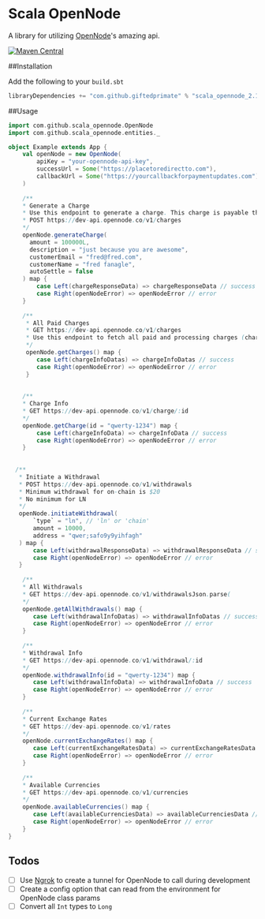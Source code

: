 # Scala OpenNode

A library for utilizing [OpenNode](https://opennode.co)'s amazing api.

[![Maven Central](https://maven-badges.herokuapp.com/maven-central/com.github.giftedprimate/scala_opennode_2.12/badge.svg?style=plastic)](https://maven-badges.herokuapp.com/com.github.giftedprimate/scala_opennode_2.12/rsql-parser)

##Installation

Add the following to your `build.sbt`

```scala
libraryDependencies += "com.github.giftedprimate" % "scala_opennode_2.12" % "0.1"
```

##Usage

```scala
import com.github.scala_opennode.OpenNode
import com.github.scala_opennode.entities._

object Example extends App {
    val openNode = new OpenNode(
        apiKey = "your-opennode-api-key",  
        successUrl = Some("https://placetoredirectto.com"),
        callbackUrl = Some("https://yourcallbackforpaymentupdates.com")
    )
    
    /**
    * Generate a Charge
    * Use this endpoint to generate a charge. This charge is payable through the Lightning Network or an on-chain bitcoin transaction.
    * POST https://dev-api.opennode.co/v1/charges
    */ 
    openNode.generateCharge(
      amount = 100000L, 
      description = "just because you are awesome", 
      customerEmail = "fred@fred.com", 
      customerName = "fred fanagle", 
      autoSettle = false
    ) map {
        case Left(chargeResponseData) => chargeResponseData // success
        case Right(openNodeError) => openNodeError // error 
    }
  
    /**
     * All Paid Charges
     * GET https://dev-api.opennode.co/v1/charges
     * Use this endpoint to fetch all paid and processing charges (charges awaiting 1-confirmation).
     */
     openNode.getCharges() map {
        case Left(chargeInfoDatas) => chargeInfoDatas // success
        case Right(openNodeError) => openNodeError // error 
     }
     
     
    /**
    * Charge Info
    * GET https://dev-api.opennode.co/v1/charge/:id
    */
    openNode.getCharge(id = "qwerty-1234") map {
        case Left(chargeInfoData) => chargeInfoData // success
        case Right(openNodeError) => openNodeError // error 
    }
    
    
  /**
   * Initiate a Withdrawal
   * POST https://dev-api.opennode.co/v1/withdrawals
   * Minimum withdrawal for on-chain is $20
   * No minimum for LN
   */
   openNode.initiateWithdrawal(
       `type` = "ln", // 'ln' or 'chain'
       amount = 10000,
       address = "qwer;safo9y9yihfagh"
   ) map {
       case Left(withdrawalResponseData) => withdrawalResponseData // success
       case Right(openNodeError) => openNodeError // error 
   }
   
    /**
    * All Withdrawals
    * GET https://dev-api.opennode.co/v1/withdrawalsJson.parse(
    */
    openNode.getAllWithdrawals() map {
       case Left(withdrawalInfoDatas) => withdrawalInfoDatas // success
       case Right(openNodeError) => openNodeError // error
    }
    
    /**
    * Withdrawal Info
    * GET https://dev-api.opennode.co/v1/withdrawal/:id
    */
    openNode.withdrawalInfo(id = "qwerty-1234") map {
       case Left(withdrawalInfoData) => withdrawalInfoData // success
       case Right(openNodeError) => openNodeError // error
    }
    
    /**
    * Current Exchange Rates
    * GET https://dev-api.opennode.co/v1/rates
    */
    openNode.currentExchangeRates() map {
       case Left(currentExchangeRatesData) => currentExchangeRatesData // success
       case Right(openNodeError) => openNodeError // error
    }
    
    /**
    * Available Currencies
    * GET https://dev-api.opennode.co/v1/currencies
    */
    openNode.availableCurrencies() map {
       case Left(availableCurrenciesData) => availableCurrenciesData // success
       case Right(openNodeError) => openNodeError // error
    }
}
```

## Todos
- [ ] Use [Ngrok](https://ngrok.com) to create a tunnel for OpenNode to call during development
- [ ] Create a config option that can read from the environment for OpenNode class params
- [ ] Convert all `Int` types to `Long`
